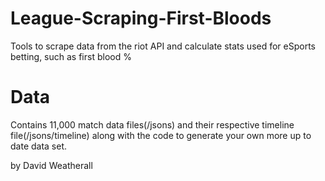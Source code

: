 # League-Scraping-First-Bloods
Tools to scrape data from the riot API and calculate stats used for eSports betting, such as first blood %

# Data
Contains 11,000 match data files(/jsons) and their respective timeline file(/jsons/timeline) along with the code to generate your own more up to date data set.

by David Weatherall
